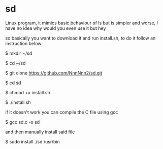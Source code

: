# sd
Linux program, it mimics basic behaviour of ls but is simpler and worse, I have no idea why would you even use it but hey

so basically you want to download it and run install.sh, to do it follow an instruction below

$ mkdir ~/sd

$ cd ~/sd

$ git clone https://github.com/NnnNnn2/sd.git

$ cd sd

$ chmod +x install.sh

$ ./install.sh


if it doesn't work you can compile the C file using gcc

$ gcc sd.c -o sd

and then manually install said file

$ sudo install ./sd /usr/bin
